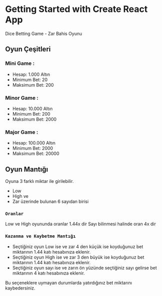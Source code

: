# Getting Started with Create React App

Dice Betting Game - Zar Bahis Oyunu

## Oyun Çeşitleri
### Mini Game :
 * Hesap: 1.000 Altın
 * Minimum Bet: 20
 * Maksimum Bet: 200

### Minor Game :
 * Hesap: 10.000 Altın
 * Minimum Bet: 200
 * Maksimum Bet: 2000
 
### Major Game :
 * Hesap: 100.000 Altın
 * Minimum Bet: 2000
 * Maksimum Bet: 20000

## Oyun Mantığı

Oyuna 3 farklı miktar ile girilebilir. 
- Low
- High ve
- Zar üzerinde bulunan 6 sayıdan birisi

### `Oranlar`

Low ve High oyununda oranlar 1.44x dir
Sayı bilinmesi halinde oran 4x dir

### `Kazanma ve Kaybetme Mantığı`

* Seçtiğiniz oyun Low ise ve zar 4 den küçük ise koyduğunuz bet miktarının 1.44 katı hesabınıza eklenir.
* Seçtiğiniz oyun High ise ve zar 3 den büyük ise koyduğunuz bet miktarının 1.44 katı hesabınıza eklenir.
* Seçtiğiniz oyun sayı ise ve zarın ön yüzünde seçtiğiniz sayı gelirse bet miktarının 4 katı hesabınıza eklenir.

Bu seçeneklere uymayan durumlarda yatırdığınız bet miktarını kaybedersiniz.